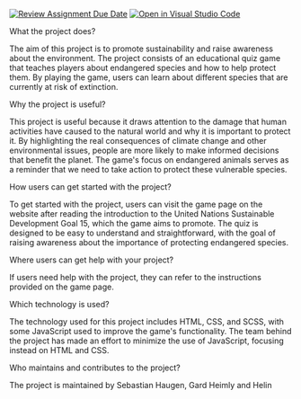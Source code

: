 [![Review Assignment Due Date](https://classroom.github.com/assets/deadline-readme-button-24ddc0f5d75046c5622901739e7c5dd533143b0c8e959d652212380cedb1ea36.svg)](https://classroom.github.com/a/LlYauwvp)
[![Open in Visual Studio Code](https://classroom.github.com/assets/open-in-vscode-718a45dd9cf7e7f842a935f5ebbe5719a5e09af4491e668f4dbf3b35d5cca122.svg)](https://classroom.github.com/online_ide?assignment_repo_id=10907409&assignment_repo_type=AssignmentRepo)

What the project does?

The aim of this project is to promote sustainability and raise awareness about the environment. The project consists of an educational quiz game that teaches players about endangered species and how to help protect them. By playing the game, users can learn about different species that are currently at risk of extinction.

Why the project is useful?

This project is useful because it draws attention to the damage that human activities have caused to the natural world and why it is important to protect it. By highlighting the real consequences of climate change and other environmental issues, people are more likely to make informed decisions that benefit the planet. The game's focus on endangered animals serves as a reminder that we need to take action to protect these vulnerable species.

How users can get started with the project?

To get started with the project, users can visit the game page on the website after reading the introduction to the United Nations Sustainable Development Goal 15, which the game aims to promote. The quiz is designed to be easy to understand and straightforward, with the goal of raising awareness about the importance of protecting endangered species.

Where users can get help with your project?

If users need help with the project, they can refer to the instructions provided on the game page. 

Which technology is used?

The technology used for this project includes HTML, CSS, and SCSS, with some JavaScript used to improve the game's functionality. The team behind the project has made an effort to minimize the use of JavaScript, focusing instead on HTML and CSS.

Who maintains and contributes to the project?

The project is maintained by Sebastian Haugen, Gard Heimly and Helin
